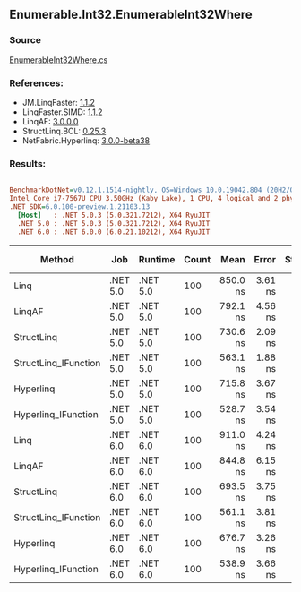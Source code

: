 ﻿## Enumerable.Int32.EnumerableInt32Where

### Source
[EnumerableInt32Where.cs](../LinqBenchmarks/Enumerable/Int32/EnumerableInt32Where.cs)

### References:
- JM.LinqFaster: [1.1.2](https://www.nuget.org/packages/JM.LinqFaster/1.1.2)
- LinqFaster.SIMD: [1.1.2](https://www.nuget.org/packages/LinqFaster.SIMD/1.0.3)
- LinqAF: [3.0.0.0](https://www.nuget.org/packages/LinqAF/3.0.0.0)
- StructLinq.BCL: [0.25.3](https://www.nuget.org/packages/StructLinq.BCL/0.25.3)
- NetFabric.Hyperlinq: [3.0.0-beta38](https://www.nuget.org/packages/NetFabric.Hyperlinq/3.0.0-beta38)

### Results:
``` ini

BenchmarkDotNet=v0.12.1.1514-nightly, OS=Windows 10.0.19042.804 (20H2/October2020Update)
Intel Core i7-7567U CPU 3.50GHz (Kaby Lake), 1 CPU, 4 logical and 2 physical cores
.NET SDK=6.0.100-preview.1.21103.13
  [Host]   : .NET 5.0.3 (5.0.321.7212), X64 RyuJIT
  .NET 5.0 : .NET 5.0.3 (5.0.321.7212), X64 RyuJIT
  .NET 6.0 : .NET 6.0.0 (6.0.21.10212), X64 RyuJIT


```
|               Method |      Job |  Runtime | Count |     Mean |   Error |  StdDev | Ratio |  Gen 0 | Gen 1 | Gen 2 | Allocated |
|--------------------- |--------- |--------- |------ |---------:|--------:|--------:|------:|-------:|------:|------:|----------:|
|                 Linq | .NET 5.0 | .NET 5.0 |   100 | 850.0 ns | 3.61 ns | 3.37 ns |  1.00 | 0.0458 |     - |     - |      96 B |
|               LinqAF | .NET 5.0 | .NET 5.0 |   100 | 792.1 ns | 4.56 ns | 4.04 ns |  0.93 | 0.0191 |     - |     - |      40 B |
|           StructLinq | .NET 5.0 | .NET 5.0 |   100 | 730.6 ns | 2.09 ns | 1.95 ns |  0.86 | 0.0305 |     - |     - |      64 B |
| StructLinq_IFunction | .NET 5.0 | .NET 5.0 |   100 | 563.1 ns | 1.88 ns | 1.67 ns |  0.66 | 0.0191 |     - |     - |      40 B |
|            Hyperlinq | .NET 5.0 | .NET 5.0 |   100 | 715.8 ns | 3.67 ns | 3.43 ns |  0.84 | 0.0191 |     - |     - |      40 B |
|  Hyperlinq_IFunction | .NET 5.0 | .NET 5.0 |   100 | 528.7 ns | 3.54 ns | 2.96 ns |  0.62 | 0.0191 |     - |     - |      40 B |
|                 Linq | .NET 6.0 | .NET 6.0 |   100 | 911.0 ns | 4.24 ns | 3.54 ns |  1.07 | 0.0458 |     - |     - |      96 B |
|               LinqAF | .NET 6.0 | .NET 6.0 |   100 | 844.8 ns | 6.15 ns | 5.45 ns |  0.99 | 0.0191 |     - |     - |      40 B |
|           StructLinq | .NET 6.0 | .NET 6.0 |   100 | 693.5 ns | 3.75 ns | 2.93 ns |  0.82 | 0.0305 |     - |     - |      64 B |
| StructLinq_IFunction | .NET 6.0 | .NET 6.0 |   100 | 561.1 ns | 3.81 ns | 3.38 ns |  0.66 | 0.0191 |     - |     - |      40 B |
|            Hyperlinq | .NET 6.0 | .NET 6.0 |   100 | 676.7 ns | 3.26 ns | 2.89 ns |  0.80 | 0.0191 |     - |     - |      40 B |
|  Hyperlinq_IFunction | .NET 6.0 | .NET 6.0 |   100 | 538.9 ns | 3.66 ns | 3.05 ns |  0.63 | 0.0191 |     - |     - |      40 B |
